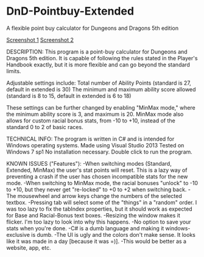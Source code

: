 # DnD-Pointbuy-Extended
A flexible point buy calculator for Dungeons and Dragons 5th edition

[Screenshot 1](https://github.com/DrHemroid/DnD-Pointbuy-Extended/blob/master/DnD%20Point%20Buy/DnD%20Point%20Buy/screenshots/screenshot_main.png)
[Screenshot 2](https://github.com/DrHemroid/DnD-Pointbuy-Extended/blob/master/DnD%20Point%20Buy/DnD%20Point%20Buy/screenshots/screenshot_infotab.png)

DESCRIPTION:
This program is a point-buy calculator for Dungeons and Dragons 5th edition.
It is capable of following the rules stated in the Player's Handbook exactly, but it is more flexible and can go beyond the standard limits.

Adjustable settings include:
Total number of Ability Points (standard is 27, default in extended is 30)
The minimum and maximum ability score allowed (standard is 8 to 15, default in extended is 6 to 18)

These settings can be further changed by enabling "MinMax mode," where the minimum ability score is 3, and maximum is 20.
MinMax mode also allows for custom racial bonus stats, from -10 to +10, instead of the standard 0 to 2 of basic races.


TECHNICAL INFO:
The program is written in C# and is intended for Windows operating systems.
Made using Visual Studio 2013
Tested on Windows 7 sp1
No installation necessary. Double click to run the program.


KNOWN ISSUES ("Features"):
-When switching modes (Standard, Extended, MinMax) the user's stat points will reset. This is a lazy way of preventing a crash if the user has chosen incompatible stats for the new mode.
-When switching to MinMax mode, the racial bonuses "unlock" to -10 to +10, but they never get "re-locked" to +0 to +2 when switching back.
-The mousewheel and arrow keys change the numbers of the selected textbox.
-Pressing tab will select some of the "things" in a "random" order. I was too lazy to fix the tabIndex properties, but it should work as expected for Base and Racial-Bonus text boxes.
-Resizing the window makes it flicker. I'm too lazy to look into why this happens.
-No option to save your stats when you're done.
-C# is a dumb language and making it windows-exclusive is dumb.
-The UI is ugly and the colors don't make sense. It looks like it was made in a day [because it was =)].
-This would be better as a website, app, etc.


